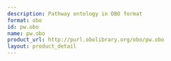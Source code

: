 ```yaml
---
description: Pathway ontology in OBO format
format: obo
id: pw.obo
name: pw.obo
product_url: http://purl.obolibrary.org/obo/pw.obo
layout: product_detail
---
```

